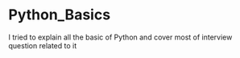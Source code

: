 # Python_Basics
I tried to explain all the basic of Python  and cover most of interview question related to it
